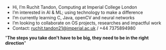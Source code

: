 - Hi, I’m Ruchit Tandon, Computing at Imperial College London
- I’m interested in AI & ML; using technology to make a difference 
- I’m currently learning C, Java, openCV and neural networks
- I’m looking to collaborate on OS projects, researches and impactful work
- Contact: ruchit.tandon21@imperial.ac.uk / +44 7375894980

"**The steps you take don't have to be big, they need to be in the right direction**"

<!---
Ruchit-rt/Ruchit-rt is a ✨ special ✨ repository because its `README.md` (this file) appears on your GitHub profile.
You can click the Preview link to take a look at your changes.
--->
